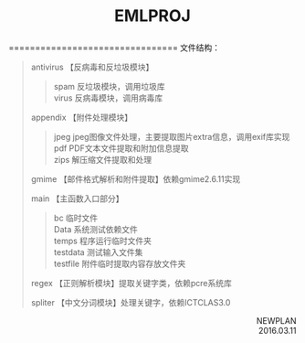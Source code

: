 # <p align="center">EMLPROJ</p>
================================
文件结构：
>antivirus 【反病毒和反垃圾模块】
>>spam 反垃圾模块，调用垃圾库</br> 
>>virus 反病毒模块，调用病毒库
>
>appendix 【附件处理模块】
>>jpeg jpeg图像文件处理，主要提取图片extra信息，调用exif库实现</br> 
>>pdf PDF文本文件提取和附加信息提取</br> 
>>zips 解压缩文件提取和处理</br> 
>
>gmime 【邮件格式解析和附件提取】依赖gmime2.6.11实现
>
>main 【主函数入口部分】
>>bc 临时文件</br> 
>>Data 系统测试依赖文件</br> 
>>temps 程序运行临时文件夹</br>
>>testdata 测试输入文件集</br>
>>testfile 附件临时提取内容存放文件夹</br>
>
>regex 【正则解析模块】提取关键字类，依赖pcre系统库
>
>spliter 【中文分词模块】处理关键字，依赖ICTCLAS3.0


<p align="right">NEWPLAN </br>2016.03.11</p>
